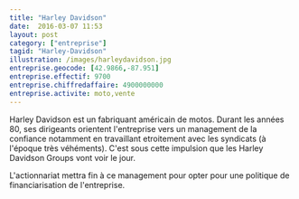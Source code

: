 ```yaml
---
title: "Harley Davidson"
date:  2016-03-07 11:53
layout: post
category: ["entreprise"]
tagid: "Harley-Davidson"
illustration: /images/harleydavidson.jpg
entreprise.geocode: [42.9866,-87.951]
entreprise.effectif: 9700
entreprise.chiffredaffaire: 4900000000
entreprise.activite: moto,vente
---
```


Harley Davidson est un fabriquant américain de motos. Durant les années 80, ses dirigeants orientent l'entreprise vers un management de la confiance notamment en travaillant etroitement avec les syndicats (à l'époque très véhéments). C'est sous cette impulsion que les Harley Davidson Groups vont voir le jour.

L'actionnariat mettra fin à ce management pour opter pour une politique de financiarisation de l'entreprise.
